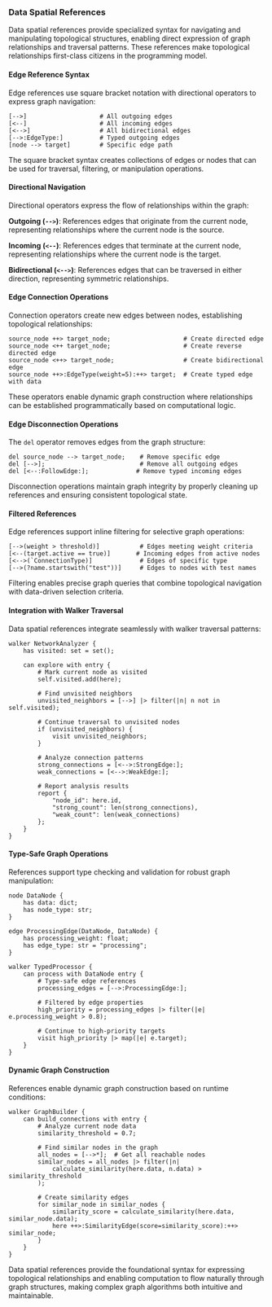 ### Data Spatial References

Data spatial references provide specialized syntax for navigating and manipulating topological structures, enabling direct expression of graph relationships and traversal patterns. These references make topological relationships first-class citizens in the programming model.

#### Edge Reference Syntax

Edge references use square bracket notation with directional operators to express graph navigation:

```jac
[-->]                    # All outgoing edges
[<--]                    # All incoming edges  
[<-->]                   # All bidirectional edges
[-->:EdgeType:]          # Typed outgoing edges
[node --> target]        # Specific edge path
```

The square bracket syntax creates collections of edges or nodes that can be used for traversal, filtering, or manipulation operations.

#### Directional Navigation

Directional operators express the flow of relationships within the graph:

**Outgoing (`-->`)**: References edges that originate from the current node, representing relationships where the current node is the source.

**Incoming (`<--`)**: References edges that terminate at the current node, representing relationships where the current node is the target.

**Bidirectional (`<-->`)**: References edges that can be traversed in either direction, representing symmetric relationships.

#### Edge Connection Operations

Connection operators create new edges between nodes, establishing topological relationships:

```jac
source_node ++> target_node;                    # Create directed edge
source_node <++ target_node;                    # Create reverse directed edge
source_node <++> target_node;                   # Create bidirectional edge
source_node ++>:EdgeType(weight=5):++> target;  # Create typed edge with data
```

These operators enable dynamic graph construction where relationships can be established programmatically based on computational logic.

#### Edge Disconnection Operations

The `del` operator removes edges from the graph structure:

```jac
del source_node --> target_node;    # Remove specific edge
del [-->];                          # Remove all outgoing edges
del [<--:FollowEdge:];             # Remove typed incoming edges
```

Disconnection operations maintain graph integrity by properly cleaning up references and ensuring consistent topological state.

#### Filtered References

Edge references support inline filtering for selective graph operations:

```jac
[-->(weight > threshold)]           # Edges meeting weight criteria
[<--(target.active == true)]       # Incoming edges from active nodes
[<-->(`ConnectionType)]             # Edges of specific type
[-->(?name.startswith("test"))]     # Edges to nodes with test names
```

Filtering enables precise graph queries that combine topological navigation with data-driven selection criteria.

#### Integration with Walker Traversal

Data spatial references integrate seamlessly with walker traversal patterns:

```jac
walker NetworkAnalyzer {
    has visited: set = set();
    
    can explore with entry {
        # Mark current node as visited
        self.visited.add(here);
        
        # Find unvisited neighbors
        unvisited_neighbors = [-->] |> filter(|n| n not in self.visited);
        
        # Continue traversal to unvisited nodes
        if (unvisited_neighbors) {
            visit unvisited_neighbors;
        }
        
        # Analyze connection patterns
        strong_connections = [<-->:StrongEdge:];
        weak_connections = [<-->:WeakEdge:];
        
        # Report analysis results
        report {
            "node_id": here.id,
            "strong_count": len(strong_connections),
            "weak_count": len(weak_connections)
        };
    }
}
```

#### Type-Safe Graph Operations

References support type checking and validation for robust graph manipulation:

```jac
node DataNode {
    has data: dict;
    has node_type: str;
}

edge ProcessingEdge(DataNode, DataNode) {
    has processing_weight: float;
    has edge_type: str = "processing";
}

walker TypedProcessor {
    can process with DataNode entry {
        # Type-safe edge references
        processing_edges = [-->:ProcessingEdge:];
        
        # Filtered by edge properties
        high_priority = processing_edges |> filter(|e| e.processing_weight > 0.8);
        
        # Continue to high-priority targets
        visit high_priority |> map(|e| e.target);
    }
}
```

#### Dynamic Graph Construction

References enable dynamic graph construction based on runtime conditions:

```jac
walker GraphBuilder {
    can build_connections with entry {
        # Analyze current node data
        similarity_threshold = 0.7;
        
        # Find similar nodes in the graph
        all_nodes = [-->*];  # Get all reachable nodes
        similar_nodes = all_nodes |> filter(|n| 
            calculate_similarity(here.data, n.data) > similarity_threshold
        );
        
        # Create similarity edges
        for similar_node in similar_nodes {
            similarity_score = calculate_similarity(here.data, similar_node.data);
            here ++>:SimilarityEdge(score=similarity_score):++> similar_node;
        }
    }
}
```

Data spatial references provide the foundational syntax for expressing topological relationships and enabling computation to flow naturally through graph structures, making complex graph algorithms both intuitive and maintainable.
